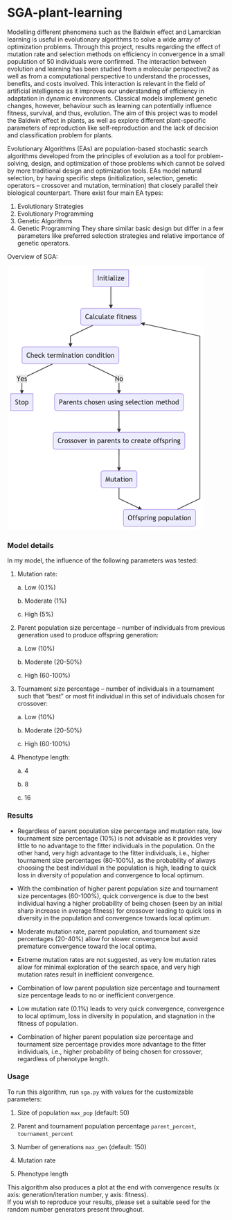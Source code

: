 # SGA-plant-learning

Modelling different phenomena such as the Baldwin effect and Lamarckian learning is useful in evolutionary algorithms 
to solve a wide array of optimization problems. Through this project, results regarding the effect of mutation rate 
and selection methods on efficiency in convergence in a small population of 50 individuals were confirmed. 
The interaction between evolution and learning has been studied from a molecular perspective2 as well as from a 
computational perspective to understand the processes, benefits, and costs involved. This interaction is relevant in 
the field of artificial intelligence as it improves our understanding of efficiency in adaptation in dynamic environments. 
Classical models implement genetic changes, however, behaviour such as learning can potentially influence fitness, survival, and 
thus, evolution. The aim of this project was to model the Baldwin effect in plants, as well as explore different plant-specific 
parameters of reproduction like self-reproduction and the lack of decision and classification problem for plants.

Evolutionary Algorithms (EAs) are population-based stochastic search algorithms developed from the principles of evolution 
as a tool for problem-solving, design, and optimization of those problems which cannot be solved by more traditional design and 
optimization tools. EAs model natural selection, by having specific steps (initialization, selection, genetic operators – crossover 
and mutation, termination) that closely parallel their biological counterpart. There exist four main EA types: 
1.	Evolutionary Strategies
2.	Evolutionary Programming 
3.	Genetic Algorithms
4.	Genetic Programming
They share similar basic design but differ in a few parameters like preferred selection strategies and relative importance of 
genetic operators. 

Overview of SGA: 

![sga-flowchart](https://github.com/aparnagopalakrishnan7/SGA-plant-learning/blob/master/sga-flowchart.png)

### Model details 

In my model, the influence of the following parameters was tested:
1.	Mutation rate:

    a.	Low (0.1%)
  
    b.	Moderate (1%)
    
    c.	High (5%)

2.	Parent population size percentage – number of individuals from previous generation used to produce offspring generation:

    a.	Low (10%) 

    b.	Moderate (20-50%) 
  
    c.	High (60-100%) 

3.	Tournament size percentage – number of individuals in a tournament such that “best” or most fit individual in this set of individuals chosen for crossover:
  
    a.	Low (10%) 
  
    b.	Moderate (20-50%) 
  
    c.	High (60-100%)
  
4. Phenotype length:
  
    a. 4 
  
    b. 8
  
    c. 16
  
  
### Results 
- Regardless of parent population size percentage and mutation rate, low tournament size percentage (10%) is not advisable 
as it provides very little to no advantage to the fitter individuals in the population. On the other hand, very high advantage to 
the fitter individuals, i.e., higher tournament size percentages (80-100%), as the probability of always choosing the best individual 
in the population is high, leading to quick loss in diversity of population and convergence to local optimum. 

- With the combination of higher parent population size and tournament size percentages (60-100%), quick convergence is due to the best 
individual having a higher probability of being chosen (seen by an initial sharp increase in average fitness) for crossover leading 
to quick loss in diversity in the population and convergence towards local optimum.

-	Moderate mutation rate, parent population, and tournament size percentages (20-40%) allow for slower convergence but avoid premature 
convergence toward the local optima.

- Extreme mutation rates are not suggested, as very low mutation rates allow for minimal exploration of the search space, and very high 
mutation rates result in inefficient convergence.

-	Combination of low parent population size percentage and tournament size percentage leads to no or inefficient convergence. 

- Low mutation rate (0.1%) leads to very quick convergence, convergence to local optimum, loss in diversity in population, and 
stagnation in the fitness of population. 

-	Combination of higher parent population size percentage and tournament size percentage provides more advantage to the fitter 
individuals, i.e., higher probability of being chosen for crossover, regardless of phenotype length. 

### Usage 
To run this algorithm, run `sga.py` with values for the customizable parameters: 
  1. Size of population `max_pop` (default: 50) 
  
  2. Parent and tournament population percentage `parent_percent`, `tournament_percent`
  
  3. Number of generations `max_gen` (default: 150) 
  
  4. Mutation rate 
  
  5. Phenotype length 
  
This algorithm also produces a plot at the end with convergence results (x axis: generation/iteration number, y axis: fitness).  
If you wish to reproduce your results, please set a suitable seed for the random number generators present throughout. 
  
